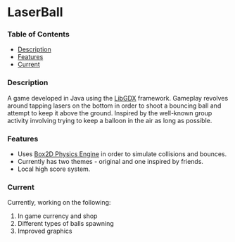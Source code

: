 # LaserBall
### Table of Contents
* [Description](#description)
* [Features](#features)
* [Current](#current)

### Description
A game developed in Java using the [LibGDX](https://libgdx.badlogicgames.com/) framework. Gameplay revolves around tapping lasers on the bottom in order to shoot a bouncing ball and attempt to keep it above the ground. Inspired by the well-known group activity involving trying to keep a balloon in the air as long as possible.

### Features
* Uses [Box2D Physics Engine](http://box2d.org/) in order to simulate collisions and bounces.
* Currently has two themes - original and one inspired by friends.
* Local high score system.

### Current
Currently, working on the following:
1. In game currency and shop
2. Different types of balls spawning
3. Improved graphics
